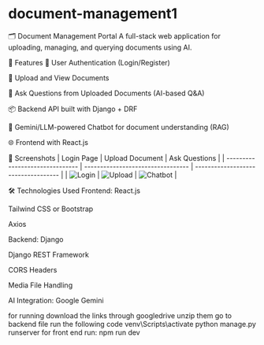 # document-management1
🗂️ Document Management Portal
A full-stack web application for uploading, managing, and querying documents using AI.

📌 Features
🔐 User Authentication (Login/Register)

📁 Upload and View Documents

🤖 Ask Questions from Uploaded Documents (AI-based Q&A)

📦 Backend API built with Django + DRF

💬 Gemini/LLM-powered Chatbot for document understanding (RAG)

🌐 Frontend with React.js

📸 Screenshots
| Login Page                      | Upload Document                   | Ask Questions                       |
| ------------------------------- | --------------------------------- | ----------------------------------- |
| ![Login](https://drive.google.com/file/d/1JtMYaM8XF37Lnutmr-jegksV-zsoj_g7/view?usp=sharing) | ![Upload](https://drive.google.com/file/d/1BpRN1ShVUMgbfoH2IvFt4H7GMEA3xqW9/view?usp=drive_link) | ![Chatbot](https://drive.google.com/file/d/1cQJziDZzrFGISVXu78LAKVY901dquj5b/view?usp=sharing) |

🛠️ Technologies Used
Frontend:
React.js

Tailwind CSS or Bootstrap

Axios

Backend:
Django

Django REST Framework

CORS Headers

Media File Handling

AI Integration:
Google Gemini 

for running 
download the links through googledrive unzip them
go to backend file 
run the following code
 venv\Scripts\activate
 python manage.py runserver
for front end 
run:
  npm run dev






